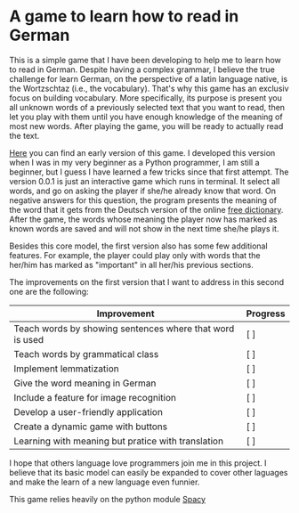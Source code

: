 # A game to learn how to read in German

This is a simple game that I have been developing to help me to learn how to read in German. Despite having a complex grammar, I believe the true challenge for learn German, on the perspective of a latin language native, is the Wortzschtaz (i.e., the vocabulary). That's why this game has an exclusiv focus on building vocabulary. More specifically, its purpose is present you all unknown words of a previously selected text that you want to read, then let you play with them until you have enough knowledge of the meaning of most new words. After playing the game, you will be ready to actually read the text.

[Here](https://github.com/lucascr91/brecht_0.0.1) you can find an early version of this game. I developed this version when I was in my very beginner as a Python programmer, I am still a beginner, but I guess I have learned a few tricks since that first attempt. The version 0.0.1 is just an interactive game which runs in terminal. It select all words, and go on asking the player if she/he already know that word. On negative answers for this question, the program presents the meaning of the word that it gets from the Deutsch version of the online [free dictionary](https://de.thefreedictionary.com/). After the game, the words whose meaning the player now has marked as known words are saved and will not show in the next time she/he plays it.

Besides this core model, the first version also has some few additional features. For example, the player could play only with words that the her/him has marked as "important" in all her/his previous sections.

The improvements on the first version that I want to address in this second one are the following:

Improvement | Progress
------------ | -------------
Teach words by showing sentences where that word is used | [ ]
Teach words by grammatical class | [ ]
Implement lemmatization | [ ]
Give the word meaning in German | [ ]
Include a feature for image recognition | [ ]
Develop a user-friendly application | [ ]
Create a dynamic game with buttons | [ ]
Learning with meaning but pratice with translation | [ ]

I hope that others language love programmers join me in this project. I believe that its basic model can easily be expanded to cover other laguages and make the learn of a new language even funnier.

This game relies heavily on the python module [Spacy](https://spacy.io/)
